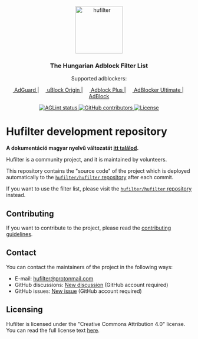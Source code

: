 <!-- markdownlint-disable -->
&nbsp;
<p align="center">
    <img
        src="https://raw.githubusercontent.com/hufilter/hufilter-dev/master/assets/images/hufilter.svg"
        width="128rem"
        alt="hufilter"
    />
</p>
<h3 align="center">The Hungarian Adblock Filter List</h3>
<p align="center">Supported adblockers:</p>
<p align="center">
    <a href="https://adguard.com/">
        <img
            src="https://gist.githubusercontent.com/scripthunter7/6378a96b61b927357f39a33d3abc5af7/raw/e306604fd548ac1b2de70d2a5d8a43017496f221/adguard_logo.svg"
            width="14px"
        />
        AdGuard
    </a>
    |
    <a href="https://github.com/gorhill/uBlock">
        <img src="https://upload.wikimedia.org/wikipedia/commons/0/05/UBlock_Origin.svg" width="14px" />
        uBlock Origin
    </a>
    |
    <a href="https://adblockplus.org/">
        <img src="https://upload.wikimedia.org/wikipedia/commons/9/9b/Adblock_Plus_2014_Logo.svg" width="14px" />
        Adblock Plus
    </a>
    |
    <a href="https://adblockultimate.net/">
        <img
            src="https://gist.githubusercontent.com/scripthunter7/418eb959a67d230f1f0975a222078565/raw/85854779bc661bce93b6abccea6ed56fca5c2844/adblocker_ultimate_logo.svg"
            width="14px"
        />
        AdBlocker Ultimate
    </a>
    |
    <a href="https://getadblock.com/">
        <img
            src="https://gist.githubusercontent.com/scripthunter7/45f46156b3e4efdd13817ffc57389feb/raw/6024bd84726be876839925f328faa3afb45e0534/adblock_logo.svg"
            width="14px"
        />
        AdBlock
    </a>
</p>
<p align="center">
    <a href="https://github.com/hufilter/hufilter-dev/actions/workflows/aglint.yml" target="_blank">
        <img
            src="https://github.com/hufilter/hufilter-dev/actions/workflows/aglint.yml/badge.svg?branch=master"
            alt="AGLint status"
        />
    </a>
    <a href="https://github.com/hufilter/hufilter-dev/graphs/contributors" target="_blank">
        <img src="https://img.shields.io/github/contributors/hufilter/hufilter-dev" alt="GitHub contributors" />
    </a>
    <a href="https://github.com/hufilter/hufilter-dev/blob/master/LICENSE" target="_blank">
        <img src="https://img.shields.io/github/license/hufilter/hufilter-dev" alt="License" />
    </a>
</p>
<!-- markdownlint-restore -->

# Hufilter development repository

**A dokumentáció magyar nyelvű változatát [itt találod](https://github.com/hufilter/hufilter-dev/blob/master/README.hu.md).**

Hufilter is a community project, and it is maintained by volunteers.

This repository contains the "source code" of the project which is deployed automatically to the
[`hufilter/hufilter` repository][hufilter-repo] after each commit.

If you want to use the filter list, please visit the [`hufilter/hufilter` repository][hufilter-repo] instead.

## Contributing

If you want to contribute to the project, please read the [contributing guidelines][contributing-guide].

## Contact

You can contact the maintainers of the project in the following ways:

- E-mail: [hufilter@protonmail.com][hufilter-mail]
- GitHub discussions: [New discussion][new-discussion] (GitHub account required)
- GitHub issues: [New issue][new-issue] (GitHub account required)

## Licensing

Hufilter is licensed under the "Creative Commons Attribution 4.0" license. You can read the full license text
[here][license].

[contributing-guide]: https://github.com/hufilter/hufilter-dev/blob/master/CONTRIBUTING.md
[hufilter-mail]: mailto:hufilter@protonmail.com
[hufilter-repo]: https://github.com/hufilter/hufilter
[license]: https://github.com/hufilter/hufilter-dev/blob/master/LICENSE
[new-discussion]: https://github.com/hufilter/hufilter-dev/discussions/new/choose
[new-issue]: https://github.com/hufilter/hufilter-dev/issues/new/
